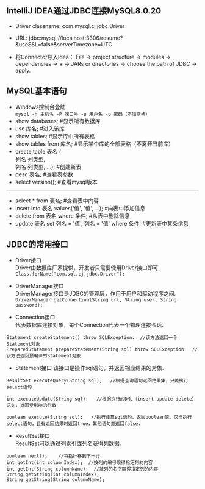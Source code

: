 ## IntelliJ IDEA通过JDBC连接MySQL8.0.20
* Driver classname: com.mysql.cj.jdbc.Driver

* URL: jdbc:mysql://localhost:3306/resume?&useSSL=false&serverTimezone=UTC

* 将Connector导入Idea： File -> project structure -> modules -> dependencies -> + -> JARs or directories -> choose the path of JDBC -> apply.


## MySQL基本语句
* Windows控制台登陆  
`mysql -h 主机名 -P 端口号 -u 用户名 -p 密码（不加空格）`
* show databases;  #显示所有数据库
* use 库名;   #进入该库
* show tables;    #显示库中所有表格
* show tables from 库名;   #显示某个库的全部表格（不离开当前库）
* create table 表名 (  
  列名  列类型,  
  列名  列类型,
  ...);                    #创建新表
* desc 表名;                #查看表参数
* select version();         #查看mysql版本   

***

* select * from 表名;       #查看表中内容
* insert into 表名 values('值', '值', ...);    #向表中添加信息
* delete from 表名 where 条件;   #从表中删除信息
* update 表名 set 列名 = '值', 列名 = '值' where 条件;   #更新表中某条信息


## JDBC的常用接口
* Driver接口  
   Driver由数据库厂家提供，开发者只需要使用Driver接口即可.  
`Class.forName("com.sql.cj.jdbc.Driver");`

* DriverManager接口  
   DriverManager接口是JDBC的管理层，作用于用户和驱动程序之间.
`DriverManager.getConnection(String url, String user, String password);`

* Connection接口  
   代表数据库连接对象，每个Connection代表一个物理连接会话.
```
Statement createStatement() throw SQLException:  //该方法返回一个Statement对象
PreparedStatement prepareStatement(String sql) throw SQLException:  //该方法返回预编译的Statement对象
```

* Statement接口
   该接口是操作sql语句，并返回相应结果的对象.
```
ResultSet executeQuery(String sql);   //根据查询语句返回结果集，只能执行select语句

int executeUpdate(String sql);   //根据执行的DML（insert update delete）语句，返回受影响的行数

boolean execute(String sql);   //执行任意sql语句，返回boolean值。仅当执行select语句，且有返回结果时返回true，其他语句都返回false.
```

* ResultSet接口  
   ResultSet可以通过列索引或列名获得列数据.
```
boolean next();    //将指针移到下一行
int getInt(int columnIndex);  //按列的编号取得指定列的内容
int getInt(String columnName);  //按列的名字取得指定列的内容
String getString(int columnIndex);  
String getString(String columnName);
```




